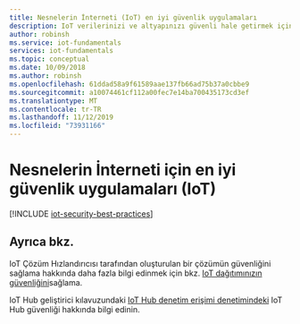 ```yaml
---
title: Nesnelerin İnterneti (IoT) en iyi güvenlik uygulamaları
description: IoT verilerinizi ve altyapınızı güvenli hale getirmek için en iyi yöntemler
author: robinsh
ms.service: iot-fundamentals
services: iot-fundamentals
ms.topic: conceptual
ms.date: 10/09/2018
ms.author: robinsh
ms.openlocfilehash: 61ddad58a9f61589aae137fb66ad75b37a0cbbe9
ms.sourcegitcommit: a10074461cf112a00fec7e14ba700435173cd3ef
ms.translationtype: MT
ms.contentlocale: tr-TR
ms.lasthandoff: 11/12/2019
ms.locfileid: "73931166"
---
```

# <a name="security-best-practices-for-internet-of-things-iot"></a>Nesnelerin İnterneti için en iyi güvenlik uygulamaları (IoT)

[!INCLUDE [iot-security-best-practices](../../includes/iot-security-best-practices.md)]

## <a name="see-also"></a>Ayrıca bkz.

IoT Çözüm Hızlandırıcısı tarafından oluşturulan bir çözümün güvenliğini sağlama hakkında daha fazla bilgi edinmek için bkz. [IoT dağıtımınızın güvenliğini](iot-security-deployment.md)sağlama.

IoT Hub geliştirici kılavuzundaki [IoT Hub denetim erişimi denetimindeki](../iot-hub/iot-hub-devguide-security.md) IoT Hub güvenliği hakkında bilgi edinin.
